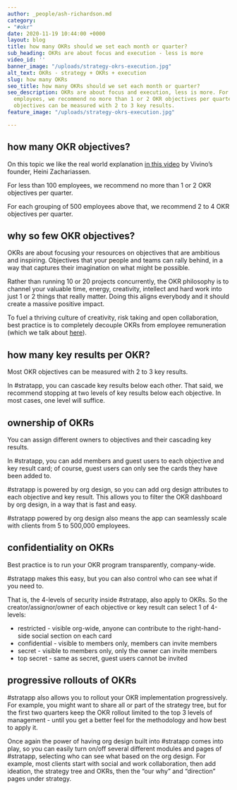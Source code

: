 ```yaml
---
author: _people/ash-richardson.md
category:
- "#okr"
date: 2020-11-19 10:44:00 +0000
layout: blog
title: how many OKRs should we set each month or quarter?
sub_heading: OKRs are about focus and execution - less is more
video_id: ''
banner_image: "/uploads/strategy-okrs-execution.jpg"
alt_text: OKRs - strategy + OKRs + execution
slug: how many OKRs
seo_title: how many OKRs should we set each month or quarter?
seo_description: OKRs are about focus and execution, less is more. For less than 100
  employees, we recommend no more than 1 or 2 OKR objectives per quarter. Most OKR
  objectives can be measured with 2 to 3 key results.
feature_image: "/uploads/strategy-okrs-execution.jpg"

---
```

## how many OKR objectives?

On this topic we like the real world explanation [in this video](https://youtu.be/xaH2tMQzyjA "Vivino's founder on OKRs") by Vivino’s founder, Heini Zachariassen.

For less than 100 employees, we recommend no more than 1 or 2 OKR objectives per quarter.

For each grouping of 500 employees above that, we recommend 2 to 4 OKR objectives per quarter.

## why so few OKR objectives?

OKRs are about focusing your resources on objectives that are ambitious and inspiring. Objectives that your people and teams can rally behind, in a way that captures their imagination on what might be possible.

Rather than running 10 or 20 projects concurrently, the OKR philosophy is to channel your valuable time, energy, creativity, intellect and hard work into just 1 or 2 things that really matter. Doing this aligns everybody and it should create a massive positive impact.

To fuel a thriving culture of creativity, risk taking and open collaboration, best practice is to completely decouple OKRs from employee remuneration (which we talk about [here](https://stratappsaas.com/blog/OKRs-vs-KPIs/ "OKRs vs KPIs | decoupling remuneration")).

## how many key results per OKR?

Most OKR objectives can be measured with 2 to 3 key results.

In #stratapp, you can cascade key results below each other. That said, we recommend stopping at two levels of key results below each objective. In most cases, one level will suffice.

## ownership of OKRs

You can assign different owners to objectives and their cascading key results.

In #stratapp, you can add members and guest users to each objective and key result card; of course, guest users can only see the cards they have been added to.

\#stratapp is powered by org design, so you can add org design attributes to each objective and key result. This allows you to filter the OKR dashboard by org design, in a way that is fast and easy.

\#stratapp powered by org design also means the app can seamlessly scale with clients from 5 to 500,000 employees.

## confidentiality on OKRs

Best practice is to run your OKR program transparently, company-wide.

\#stratapp makes this easy, but you can also control who can see what if you need to.

That is, the 4-levels of security inside #stratapp, also apply to OKRs. So the creator/assignor/owner of each objective or key result can select 1 of 4-levels:

* restricted - visible org-wide, anyone can contribute to the right-hand-side social section on each card
* confidential - visible to members only, members can invite members
* secret - visible to members only, only the owner can invite members
* top secret - same as secret, guest users cannot be invited

## progressive rollouts of OKRs

\#stratapp also allows you to rollout your OKR implementation progressively. For example, you might want to share all or part of the strategy tree, but for the first two quarters keep the OKR rollout limited to the top 3 levels of management - until you get a better feel for the methodology and how best to apply it.

Once again the power of having org design built into #stratapp comes into play, so you can easily turn on/off several different modules and pages of #stratapp, selecting who can see what based on the org design. For example, most clients start with social and work collaboration, then add ideation, the strategy tree and OKRs, then the “our why” and “direction” pages under strategy.